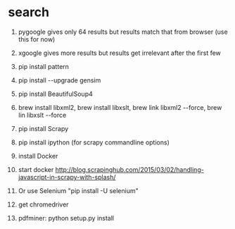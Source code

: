 # search

1. pygoogle gives only 64 results but results match that from browser (use this for now)

2. xgoogle gives more results but results get irrelevant after the first few

3. pip install pattern

4. pip install --upgrade gensim

5. pip install BeautifulSoup4

6. brew install libxml2, brew install libxslt, brew link libxml2 --force, brew lin libxslt --force

7. pip install Scrapy

8. pip install ipython (for scrapy commandline options)

9. install Docker

10. start docker http://blog.scrapinghub.com/2015/03/02/handling-javascript-in-scrapy-with-splash/

11. Or use Selenium "pip install -U selenium"

12. get chromedriver

13. pdfminer: python setup.py install 